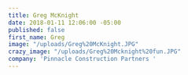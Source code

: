 ```yaml
---
title: Greg McKnight
date: 2018-01-11 12:06:00 -05:00
published: false
first_name: Greg
image: "/uploads/Greg%20McKnight.JPG"
crazy_image: "/uploads/Greg%20Mcknight%20fun.JPG"
company: 'Pinnacle Construction Partners '
---
```


